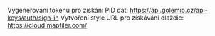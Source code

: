 Vygenerování tokenu pro získání PID dat: https://api.golemio.cz/api-keys/auth/sign-in
Vytvoření style URL pro získávání dlaždic: https://cloud.maptiler.com/